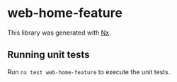 # web-home-feature

This library was generated with [Nx](https://nx.dev).

## Running unit tests

Run `nx test web-home-feature` to execute the unit tests.
